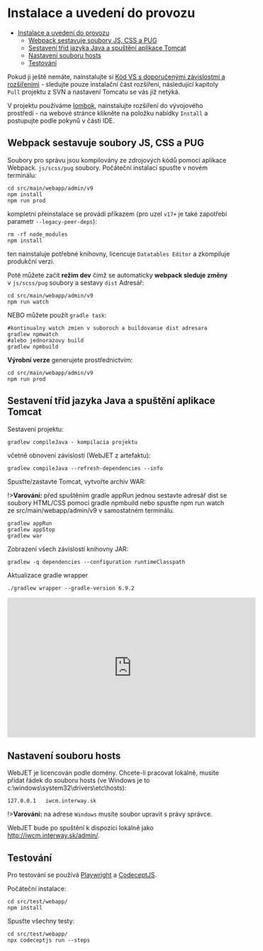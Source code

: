 # Instalace a uvedení do provozu

<!-- @import "[TOC]" {cmd="toc" depthFrom=2 depthTo=6 orderedList=false} -->

<!-- code_chunk_output -->
- [Instalace a uvedení do provozu](#instalace-a-uvedení-do-provozu)
  - [Webpack sestavuje soubory JS, CSS a PUG](#Webpack-build-js-css-a-pug-soubory)
  - [Sestavení tříd jazyka Java a spuštění aplikace Tomcat](#sestavit-třídy-java-a-spustit-tomcat)
  - [Nastavení souboru hosts](#nastavení-souboru-hosts)
  - [Testování](#testování)

<!-- /code_chunk_output -->

Pokud ji ještě nemáte, nainstalujte si [Kód VS s doporučenými závislostmi a rozšířeními](https://docs.webjetcms.sk/v8/#/install-config/vscode/setup) - sledujte pouze instalační část rozšíření, následující kapitoly `Pull` projektu z SVN a nastavení Tomcatu se vás již netýká.

V projektu používáme [lombok](https://projectlombok.org), nainstalujte rozšíření do vývojového prostředí - na webové stránce klikněte na položku nabídky `Install` a postupujte podle pokynů v části IDE.

## Webpack sestavuje soubory JS, CSS a PUG

Soubory pro správu jsou kompilovány ze zdrojových kódů pomocí aplikace Webpack. `js/scss/pug` soubory. Počáteční instalaci spusťte v novém terminálu:

```shell
cd src/main/webapp/admin/v9
npm install
npm run prod
```

kompletní přeinstalace se provádí příkazem (pro uzel `v17+` je také zapotřebí parametr `--legacy-peer-deps`):

```shell
rm -rf node_modules
npm install
```

ten nainstaluje potřebné knihovny, licencuje `Datatables Editor` a zkompiluje produkční verzi.

Poté můžete začít **režim dev** čímž se automaticky **webpack sleduje změny** v `js/scss/pug` soubory a sestavy `dist` Adresář:

```shell
cd src/main/webapp/admin/v9
npm run watch
```

NEBO můžete použít `gradle task`:

```shell
#kontinualny watch zmien v suboroch a buildovanie dist adresara
gradlew npmwatch
#alebo jednorazovy build
gradlew npmbuild
```

**Výrobní verze** generujete prostřednictvím:

```shell
cd src/main/webapp/admin/v9
npm run prod
```

## Sestavení tříd jazyka Java a spuštění aplikace Tomcat

Sestavení projektu:

```shell
gradlew compileJava - kompilacia projektu
```

včetně obnovení závislostí (WebJET z artefaktu):

```shell
gradlew compileJava --refresh-dependencies --info
```

Spusťte/zastavte Tomcat, vytvořte archiv WAR:

!>**Varování:** před spuštěním gradle appRun jednou sestavte adresář dist se soubory HTML/CSS pomocí gradle npmbuild nebo spusťte npm run watch ze src/main/webapp/admin/v9 v samostatném terminálu.

```shell
gradlew appRun
gradlew appStop
gradlew war
```

Zobrazení všech závislostí knihovny JAR:

```shell
gradlew -q dependencies --configuration runtimeClasspath
```

Aktualizace gradle wrapper

```shell
./gradlew wrapper --gradle-version 6.9.2
```

<div class="video-container">
  <iframe width="560" height="315" src="https://www.youtube.com/embed/ZHb8714HXNY" title="Přehrávač videí YouTube" frameborder="0" allow="accelerometer; autoplay; clipboard-write; encrypted-media; gyroscope; picture-in-picture" allowfullscreen></iframe>
</div>

## Nastavení souboru hosts

WebJET je licencován podle domény. Chcete-li pracovat lokálně, musíte přidat řádek do souboru hosts (ve Windows je to c:\windows\system32\drivers\etc\hosts):

```
127.0.0.1   iwcm.interway.sk
```

!>**Varování:** na adrese `Windows` musíte soubor upravit s právy správce.

WebJET bude po spuštění k dispozici lokálně jako http://iwcm.interway.sk/admin/.

## Testování

Pro testování se používá [Playwright](https://github.com/microsoft/playwright/tree/master/docs) a [CodeceptJS](https://codecept.io/basics/).

Počáteční instalace:

```shell
cd src/test/webapp/
npm install
```

Spusťte všechny testy:

```shell
cd src/test/webapp/
npx codeceptjs run --steps
```
